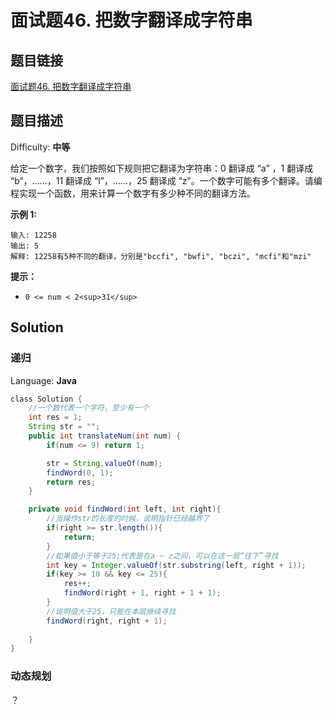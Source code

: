 # 面试题46. 把数字翻译成字符串

## 题目链接

[面试题46\. 把数字翻译成字符串](https://leetcode-cn.com/problems/ba-shu-zi-fan-yi-cheng-zi-fu-chuan-lcof/)

## 题目描述

Difficulty: **中等**

给定一个数字，我们按照如下规则把它翻译为字符串：0 翻译成 “a” ，1 翻译成 “b”，……，11 翻译成 “l”，……，25 翻译成 “z”。一个数字可能有多个翻译。请编程实现一个函数，用来计算一个数字有多少种不同的翻译方法。

**示例 1:**

```
输入: 12258
输出: 5
解释: 12258有5种不同的翻译，分别是"bccfi", "bwfi", "bczi", "mcfi"和"mzi"
```

**提示：**

* `0 <= num < 2<sup>31</sup>`

## Solution

### 递归

Language: **Java**

```java
​class Solution {
    //一个数代表一个字符，至少有一个
    int res = 1;
    String str = "";
    public int translateNum(int num) {
        if(num <= 9) return 1;

        str = String.valueOf(num);
        findWord(0, 1);
        return res;
    }

    private void findWord(int left, int right){
        //当操作str的长度的时候，说明指针已经越界了
        if(right >= str.length()){
            return;
        }
        //如果值小于等于25;代表是在a ~ z之间，可以在这一层“往下”寻找
        int key = Integer.valueOf(str.substring(left, right + 1));
        if(key >= 10 && key <= 25){
            res++;
            findWord(right + 1, right + 1 + 1);
        }
        //说明值大于25，只能在本层继续寻找
        findWord(right, right + 1);
        
    }
}
```

### 动态规划

？